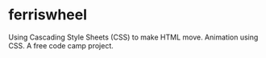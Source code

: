 # ferriswheel
Using Cascading Style Sheets (CSS) to make HTML move. Animation using CSS.  A free code camp project. 
